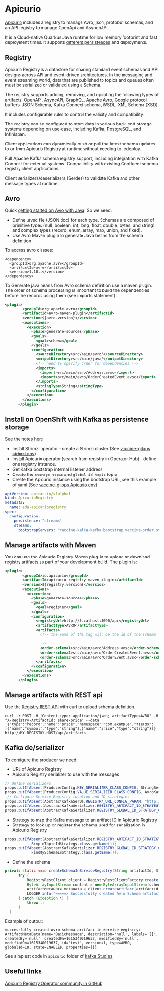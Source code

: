 # Apicurio

[Apicurio](https://www.apicur.io) includes a registry to manage Avro, json, protobuf schemas, and an API registry to manage OpenApi and AsynchAPI.

It is a Cloud-native Quarkus Java runtime for low memory footprint and fast deployment times. It supports [different persistences](https://www.apicur.io/registry/docs/apicurio-registry/1.3.3.Final/getting-started/assembly-intro-to-the-registry.html#registry-distros) and deployments.

## Registry

Apicurio Registry is a datastore for sharing standard event schemas and API designs across API and event-driven architectures. 
In the messaging and event streaming world, data that are published to topics and queues often must be serialized or validated using a Schema.

The registry supports adding, removing, and updating the following types of artifacts: OpenAPI, AsyncAPI, GraphQL, Apache Avro, Google protocol buffers, JSON Schema, Kafka Connect schema, WSDL, XML Schema (XSD).

It includes configurable rules to control the validity and compatibility.

The registry can be configured to store data in various back-end storage systems depending on use-case, including Kafka, PostgreSQL, and Infinispan.

Client applications can dynamically push or pull the latest schema updates to or from Apicurio Registry at runtime without needing to redeploy.

Full Apache Kafka schema registry support, including integration with Kafka Connect for external systems. Compatibility with existing Confluent schema registry client applications.

Client serializers/deserializers (Serdes) to validate Kafka and other message types at runtime.

## Avro

Quick [getting started on Avro with Java](https://avro.apache.org/docs/current/gettingstartedjava.html). So we need:

* Define .avsc file (JSON doc) for each type. Schemas are composed of primitive types (null, boolean, int, long, float, double, bytes, and string) and complex types (record, enum, array, map, union, and fixed).
* Use Avro Maven plugin to generate Java beans from the schema definition

To access avro classes:

```
<dependency>
  <groupId>org.apache.avro</groupId>
  <artifactId>avro</artifactId>
  <version>1.10.1</version>
</dependency>
```

To Generate java beans from Avro schema definition use a maven plugin. The order of schema processing is important to build the dependencies before the records using them (see imports statement):

```xml
<plugin>
        <groupId>org.apache.avro</groupId>
        <artifactId>avro-maven-plugin</artifactId>
        <version>${avro.version}</version>
        <executions>
          <execution>
            <phase>generate-sources</phase>
            <goals>
              <goal>schema</goal>
            </goals>
            <configuration>
              <sourceDirectory>src/main/avro/</sourceDirectory>
              <outputDirectory>src/main/java/</outputDirectory>
              <!-- need to specify order for dependencies -->
              <imports>
                <import>src/main/avro/Address.avsc</import>
                <import>src/main/avro/OrderCreatedEvent.avsc</import>
              </imports>
              <stringType>String</stringType>
            </configuration>
          </execution>
        </executions>
      </plugin>
```

## Install on OpenShift with Kafka as persistence storage

See the [notes here](https://www.apicur.io/registry/docs/apicurio-registry/1.3.3.Final/getting-started/assembly-installing-registry-storage-openshift.htm)

* Install Strimzi operator - create a Strimzi cluster (See [vaccine-gitops strimzi env](https://github.com/ibm-cloud-architecture/vaccine-gitops/tree/main/environments/strimzi))
* Install Apicurio operator (search from registry in Operator Hub) - define one registry instance. 
* Get Kafka bootstrap internal listener address
* Create the `storage-topic` and `global-id-topic` topic
* Create the Apicurio instance using the bootstrap URL, see this example of yaml (See [vaccine-gitops Apicurio env](https://github.com/ibm-cloud-architecture/vaccine-gitops/tree/main/environments/apicurio))

```yaml
apiVersion: apicur.io/v1alpha1
kind: ApicurioRegistry
metadata:
  name: eda-apicurioregistry
spec:
  configuration:
    persistence: "streams"
    streams:
      bootstrapServers: "vaccine-kafka-kafka-bootstrap.vaccine-order.svc:9092"
```

## Manage artifacts with Maven

You can use the Apicurio Registry Maven plug-in to upload or download registry artifacts as part of your development build. The plugin is:

```xml
<plugin>
        <groupId>io.apicurio</groupId>
        <artifactId>apicurio-registry-maven-plugin</artifactId>
        <version>${registry.version}</version>
        <executions>
          <execution>
            <phase>generate-sources</phase>
            <goals>
              <goal>register</goal>
            </goals>
            <configuration>
              <registryUrl>http://localhost:8090/api</registryUrl>
              <artifactType>AVRO</artifactType>
              <artifacts>
                <!-- the name of the tag will be the id of the schema
                
                -->
                <order-schema1>src/main/avro/Address.avsc</order-schema1>
                <order-schema2>src/main/avro/OrderCreatedEvent.avsc</order-schema2>
                <order-schema3>src/main/avro/OrderEvent.avsc</order-schema3>
              </artifacts>
            </configuration>
          </execution>
        </executions>
      </plugin>
```

## Manage artifacts with REST api

Use the [Registry REST API](https://www.apicur.io/registry/docs/apicurio-registry/1.3.3.Final/getting-started/assembly-managing-registry-artifacts-api.html) with curl to upload schema definition.

```shell
curl -X POST -H "Content-type: application/json; artifactType=AVRO" -H "X-Registry-ArtifactId: share-price" --data '{"type":"record","name":"price","namespace":"com.example","fields":[{"name":"symbol","type":"string"},{"name":"price","type":"string"}]}' http://MY-REGISTRY-HOST/api/artifacts
```

## Kafka de/serializer

To configure the producer we need:

* URL of Apicurio Registry
* Apicurio Registry serializer to use with the messages

```java
// Define serializers
props.putIfAbsent(ProducerConfig.KEY_SERIALIZER_CLASS_CONFIG, StringSerializer.class.getName());
props.putIfAbsent(ProducerConfig.VALUE_SERIALIZER_CLASS_CONFIG, AvroKafkaSerializer.class.getName());
 // Configure Service Registry location and ID strategies
props.putIfAbsent(AbstractKafkaSerDe.REGISTRY_URL_CONFIG_PARAM, "http://localhost:8090/api");
props.putIfAbsent(AbstractKafkaSerializer.REGISTRY_ARTIFACT_ID_STRATEGY_CONFIG_PARAM, SimpleTopicIdStrategy.class.getName());
props.putIfAbsent(AbstractKafkaSerializer.REGISTRY_GLOBAL_ID_STRATEGY_CONFIG_PARAM, FindBySchemaIdStrategy.class.getName());
```

* Strategy to map the Kafka message to an artifact ID in Apicurio Registry
* Strategy to look up or register the schema used for serialization in Apicurio Registry

```java
props.putIfAbsent(AbstractKafkaSerializer.REGISTRY_ARTIFACT_ID_STRATEGY_CONFIG_PARAM,
            SimpleTopicIdStrategy.class.getName());
props.putIfAbsent(AbstractKafkaSerializer.REGISTRY_GLOBAL_ID_STRATEGY_CONFIG_PARAM,
            FindBySchemaIdStrategy.class.getName());
```

* Define the schema

```java
private static void createSchemaInServiceRegistry(String artifactId, String schema) throws Exception {
      try {
          RegistryRestClient client = RegistryRestClientFactory.create(REGISTRY_URL);
          ByteArrayInputStream content = new ByteArrayInputStream(schema.getBytes(StandardCharsets.UTF_8));
          ArtifactMetaData metaData = client.createArtifact(artifactId, ArtifactType.AVRO, IfExistsType.RETURN, content);
          LOGGER.info("=====> Successfully created Avro Schema artifact in Service Registry: " + metaData);
      } catch (Exception t) {
          throw t;
      }
  }
```

Example of output:

```shell
Successfully created Avro Schema artifact in Service Registry: ArtifactMetaData{name='BasicMessage', description='null', labels='[]', createdBy='null', createdOn=1615340019637, modifiedBy='null', modifiedOn=1615340019637, id='test', version=1, type=AVRO, globalId=18, state=ENABLED, properties={}}
```

See simplest code in `apicurio` folder of [kafka Studies](https://github.com/jbcodeforce/kafka-studies/)

## Useful links

[Apicurio Registry Operator community in GitHub](https://github.com/Apicurio/apicurio-registry-operator)